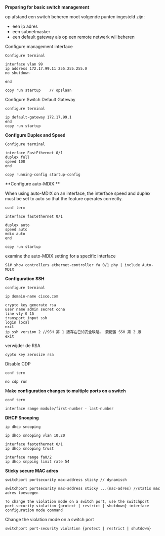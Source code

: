 **Preparing for basic switch management**

op afstand een switch beheren moet volgende punten ingesteld zijn:

* een ip adres
* een subnetmasker
* een default gateway als op een remote netwerk wil beheren

Configure management interface

```
Configure terminal

interface vlan 99
ip address 172.17.99.11 255.255.255.0
no shutdown

end

copy run startup    // opslaan
```

Configure Switch Default Gateway

```
configure terminal

ip default-gateway 172.17.99.1
end
copy run startup
```

**Configure Duplex and Speed**

```
Configure terminal

interface FastEthernet 0/1
duplex full
speed 100
end

copy running-config startup-config
```

**Configure auto-MDIX **

When using auto-MDIX on an interface, the interface speed and duplex must be set to auto so that the feature operates correctly.

```
conf term

interface fastethernet 0/1

duplex auto
speed auto
mdix auto
end

copy run startup
```

examine the auto-MDIX setting for a specific interface

```
S1# show controllers ethernet-controller fa 0/1 phy | include Auto-MDIX
```

**Configuration SSH**

```
configure terminal

ip domain-name cisco.com

crypto key generate rsa
user name admin secret ccna
line vty 0 15
transport input ssh
login local 
exit
ip ssh version 2 //SSH 第 1 版存在已知安全缺陷。 要配置 SSH 第 2 版
exit
```

verwijder de RSA

```
cypto key zerosize rsa
```

Disable CDP

```
conf term

no cdp run
```

M**ake configuration changes to multiple ports on a switch**

```
conf term

interface range module/first-number - last-number
```

**DHCP Snooping**

```
ip dhcp snooping

ip dhcp snooping vlan 10,20

interface fastethernet 0/1
ip dhcp snooping trust

interface range fa0/2
ip dhcp snpping limit rate 54
```

**Sticky secure MAC adres**

```
switchport portsecurity mac-address sticky // dynamisch

switchport portsecurity mac-address sticky ...(mac-adres) //statis mac adres toevoegen
```

```
To change the violation mode on a switch port, use the switchport port-security violation {protect | restrict | shutdown} interface configuration mode command
```

 Change the violation mode on a switch port

```
switchport port-security violation {protect | restrict | shutdown}
```




